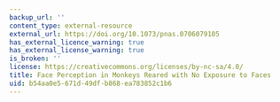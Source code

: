 ```yaml
---
backup_url: ''
content_type: external-resource
external_url: https://doi.org/10.1073/pnas.0706079105
has_external_licence_warning: true
has_external_license_warning: true
is_broken: ''
license: https://creativecommons.org/licenses/by-nc-sa/4.0/
title: Face Perception in Monkeys Reared with No Exposure to Faces
uid: b54aa0e5-671d-49df-b868-ea783852c1b6
---
```

